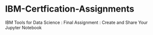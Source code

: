 # IBM-Certfication-Assignments
IBM Tools for Data Science : Final Assignment : Create and Share Your Jupyter Notebook
